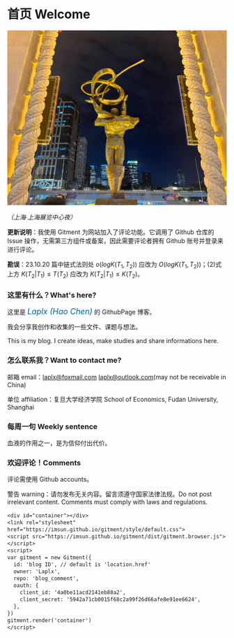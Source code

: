 # 首页 Welcome

![](./introg.jpg)

*（上海·上海展览中心夜）*

**更新说明**：我使用 Gitment 为网站加入了评论功能。它调用了 Github 仓库的 Issue 操作，无需第三方组件或备案，因此需要评论者拥有 Github 账号并登录来进行评论。

**勘误**：23.10.20 篇中链式法则处 $o(logK(T_1,T_2))$ 应改为 $O(logK(T_1,T_2))$；$(2)$式上方 $K(T_2|T_1) \le T(T_2)$ 应改为 $K(T_2|T_1) \le K(T_2)$。

### 这里有什么？What's here?

这里是 <font size=4 color=#006699><i>Laplx (Hao Chen)</i></font> 的 GithubPage 博客。

我会分享我创作和收集的一些文件、课题与想法。

This is my blog. I create ideas, make studies and share informations here.

### 怎么联系我？Want to contact me?

邮箱 email：laplx@foxmail.com  laplx@outlook.com(may not be receivable in China)

单位 affiliation：复旦大学经济学院 School of Economics, Fudan University, Shanghai

### 每周一句  Weekly sentence

血液的作用之一，是为信仰付出代价。

### 欢迎评论！Comments

评论需使用 Github accounts。

警告 warning：请勿发布无关内容。留言须遵守国家法律法规。Do not post irrelevant content. Comments must comply with laws and regulations.


```{div}
<div id="container"></div>
<link rel="stylesheet" href="https://imsun.github.io/gitment/style/default.css">
<script src="https://imsun.github.io/gitment/dist/gitment.browser.js"></script>
<script>
var gitment = new Gitment({
  id: 'blog ID', // default is 'location.href'
  owner: 'Laplx',
  repo: 'blog_comment',
  oauth: {
    client_id: '4a0be11acd2141eb88a2',
    client_secret: '5942a71cb0015f68c2a99f26d66afe8e91ee6624',
  },
})
gitment.render('container')
</script>
```
